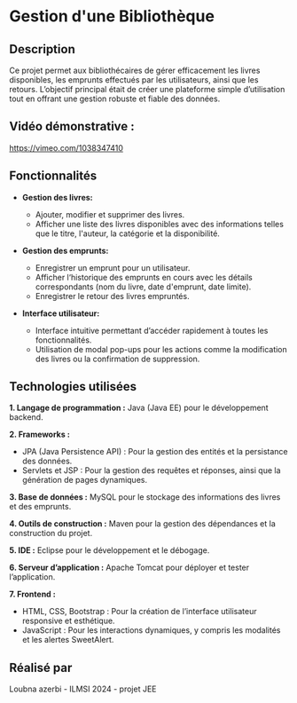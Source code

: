 # Gestion d'une Bibliothèque 

## Description  
Ce projet permet aux bibliothécaires de gérer efficacement les livres disponibles, les emprunts effectués par les utilisateurs, ainsi que les retours. 
L’objectif principal était de créer une plateforme simple d’utilisation tout en offrant une gestion robuste et fiable des données.

## Vidéo démonstrative : 
https://vimeo.com/1038347410

## Fonctionnalités 
- **Gestion des livres:** 
  * Ajouter, modifier et supprimer des livres.
  * Afficher une liste des livres disponibles avec des informations telles que le titre, l'auteur, la catégorie et la disponibilité.
  
- **Gestion des emprunts:** 
  * Enregistrer un emprunt pour un utilisateur.
  * Afficher l‘historique des emprunts en cours avec les détails correspondants (nom du livre, date d'emprunt, date limite).
  * Enregistrer le retour des livres empruntés.
  
- **Interface utilisateur:**
  * Interface intuitive permettant d’accéder rapidement à toutes les fonctionnalités.
  * Utilisation de modal pop-ups pour les actions comme la modification des livres ou la confirmation de suppression.


## Technologies utilisées  
**1.	Langage de programmation :** Java (Java EE) pour le développement backend.

**2.	Frameworks :**
* JPA (Java Persistence API) : Pour la gestion des entités et la persistance des données.
* Servlets et JSP : Pour la gestion des requêtes et réponses, ainsi que la génération de pages dynamiques.
  
**3.	Base de données :** MySQL pour le stockage des informations des livres et des emprunts.
  
**4.	Outils de construction :** Maven pour la gestion des dépendances et la construction du projet.

**5.	IDE :** Eclipse pour le développement et le débogage.

**6.	Serveur d’application :** Apache Tomcat pour déployer et tester l’application.

**7.	Frontend :**
* HTML, CSS, Bootstrap : Pour la création de l’interface utilisateur responsive et esthétique.
* JavaScript : Pour les interactions dynamiques, y compris les modalités et les alertes SweetAlert.


## Réalisé par 
Loubna azerbi - ILMSI 2024 - projet JEE
